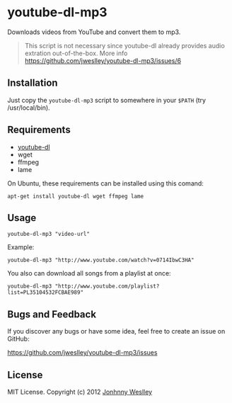 # youtube-dl-mp3

Downloads videos from YouTube and convert them to mp3.

> This script is not necessary since youtube-dl already provides audio extration out-of-the-box. More info  https://github.com/jweslley/youtube-dl-mp3/issues/6

## Installation

Just copy the `youtube-dl-mp3` script to somewhere in your `$PATH` (try /usr/local/bin).

## Requirements

  * [youtube-dl](https://github.com/rg3/youtube-dl)
  * wget
  * ffmpeg
  * lame

On Ubuntu, these requirements can be installed using this comand:

    apt-get install youtube-dl wget ffmpeg lame

## Usage

    youtube-dl-mp3 "video-url"


Example:

    youtube-dl-mp3 "http://www.youtube.com/watch?v=0714IbwC3HA"


You also can download all songs from a playlist at once:

    youtube-dl-mp3 "http://www.youtube.com/playlist?list=PL35104532FCBAE989"


## Bugs and Feedback

If you discover any bugs or have some idea, feel free to create an issue on GitHub:

<https://github.com/jweslley/youtube-dl-mp3/issues>


## License

MIT License. Copyright (c) 2012 [Jonhnny Weslley](<http://www.jonhnnyweslley.net>)
